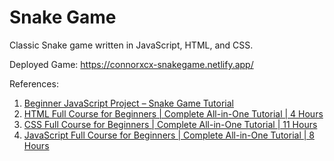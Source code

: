 # Snake Game

Classic Snake game written in JavaScript, HTML, and CSS.

Deployed Game: https://connorxcx-snakegame.netlify.app/

References:

1. [Beginner JavaScript Project – Snake Game Tutorial](https://youtu.be/uyhzCBEGaBY?si=vYqBnph0_kC3A-qv)
2. [HTML Full Course for Beginners | Complete All-in-One Tutorial | 4 Hours](https://youtu.be/mJgBOIoGihA?si=eVd-RjjdFL2MGgNs)
3. [CSS Full Course for Beginners | Complete All-in-One Tutorial | 11 Hours](https://youtu.be/n4R2E7O-Ngo?si=QseVVjevTFMhs-zc)
4. [JavaScript Full Course for Beginners | Complete All-in-One Tutorial | 8 Hours](https://youtu.be/EfAl9bwzVZk?si=qQDCHUudIk9eQ4wE)
